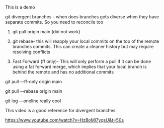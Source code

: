 



This is a demo

git divergent branches - when does branches gets diverse when they have separate commits. So you need to reconcile too

1. git pull origin main   (did not work)

2. git rebase- this will reapply your local commits on the top of the remote branches commits. This can create a cleaner history but may require resolving conflicts

3. Fast Forward (ff only)- This will only perform a pull if it can be done using a fat forward merge, which implies that your local branch is behind the remote and has no additional commits

git pull --ff-only origin main


git pull --rebase origin main

git log —oneline really cool

This video is a good reference for divergent branches

https://www.youtube.com/watch?v=HzBoMI7yqsU&t=50s


